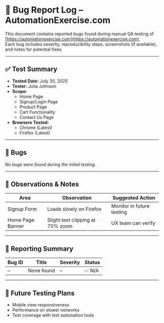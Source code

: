 # 🐞 Bug Report Log – AutomationExercise.com

This document contains reported bugs found during manual QA testing of [https://automationexercise.com](https://automationexercise.com).  
Each bug includes severity, reproducibility steps, screenshots (if available), and notes for potential fixes.

---
## ✅ Test Summary

- **Tested Date:** July 30, 2025
- **Tester:** Julia Johnson
- **Scope:**
  - Home Page
  - Signup/Login Page
  - Product Page
  - Cart Functionality
  - Contact Us Page
- **Browsers Tested:**
  - Chrome (Latest)
  - Firefox (Latest)

---

## 🐛 Bugs

_No bugs were found during the initial testing._

---

## 📌 Observations & Notes

| Area | Observation | Suggested Action |
|------|-------------|------------------|
| Signup Form | Loads slowly on Firefox | Monitor in future testing |
| Home Page Banner | Slight text clipping at 70% zoom | UX team can verify |

---

## 🧾 Reporting Summary

| Bug ID | Title      | Severity | Status  |
|--------|------------|----------|---------|
| –      | None found | –        | ✅ N/A  |

---

## 🔄 Future Testing Plans
- Mobile view responsiveness
- Performance on slower networks
- Test coverage with test automation tools
